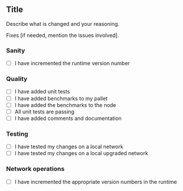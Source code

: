 ## Title
Describe what is changed and your reasoning.

Fixes [if needed, mention the issues involved].

### Sanity
- [ ] I have incremented the runtime version number

### Quality
- [ ] I have added unit tests
- [ ] I have added benchmarks to my pallet
- [ ] I have added the benchmarks to the node
- [ ] All unit tests are passing
- [ ] I have added comments and documentation

### Testing
- [ ] I have tested my changes on a local network
- [ ] I have tested my changes on a local upgraded network

### Network operations
- [ ] I have incremented the appropriate version numbers in the runtime